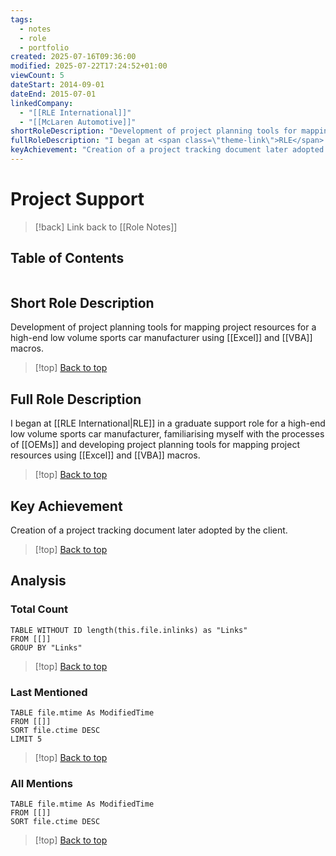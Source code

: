 ```yaml
---
tags:
  - notes
  - role
  - portfolio
created: 2025-07-16T09:36:00
modified: 2025-07-22T17:24:52+01:00
viewCount: 5
dateStart: 2014-09-01
dateEnd: 2015-07-01
linkedCompany:
  - "[[RLE International]]"
  - "[[McLaren Automotive]]"
shortRoleDescription: "Development of project planning tools for mapping project resources for a high-end low volume sports car manufacturer using <span class=\"theme-link\">Excel</span> and <span class=\"theme-link\">VBA</span> macros."
fullRoleDescription: "I began at <span class=\"theme-link\">RLE</span> in a graduate support role for a high-end low volume sports car manufacturer, familiarising myself with the processes of <span class=\"theme-link\">OEMs</span> and developing project planning tools for mapping project resources using <span class=\"theme-link\">Excel</span> and <span class=\"theme-link\">VBA</span> macros."
keyAchievement: "Creation of a project tracking document later adopted by the client."
---
```

# Project Support

> [!back] Link back to [[Role Notes]]

## Table of Contents
```table-of-contents
```

## Short Role Description

Development of project planning tools for mapping project resources for a high-end low volume sports car manufacturer using [[Excel]] and [[VBA]] macros.

>[!top] [Back to top](#Table%20of%20Contents)

## Full Role Description

I began at [[RLE International|RLE]] in a graduate support role for a high-end low volume sports car manufacturer, familiarising myself with the processes of [[OEMs]] and developing project planning tools for mapping project resources using [[Excel]] and [[VBA]] macros.

>[!top] [Back to top](#Table%20of%20Contents)

## Key Achievement

Creation of a project tracking document later adopted by the client.

>[!top] [Back to top](#Table%20of%20Contents)

## Analysis

### Total Count

```dataview
TABLE WITHOUT ID length(this.file.inlinks) as "Links"
FROM [[]]
GROUP BY "Links"
```

>[!top] [Back to top](#Table%20of%20Contents)

### Last Mentioned

```dataview
TABLE file.mtime As ModifiedTime
FROM [[]]
SORT file.ctime DESC
LIMIT 5
```

>[!top] [Back to top](#Table%20of%20Contents)

### All Mentions

```dataview
TABLE file.mtime As ModifiedTime
FROM [[]]
SORT file.ctime DESC
```

>[!top] [Back to top](#Table%20of%20Contents)